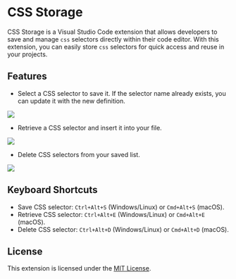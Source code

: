 # CSS Storage

CSS Storage is a Visual Studio Code extension that allows developers to save and manage `css` selectors directly within their code editor. With this extension, you can easily store `css` selectors for quick access and reuse in your projects.

## Features

 - Select a CSS selector to save it. If the selector name already exists, you can update it with the new definition.

![](https://github.com/c-franco/css-storage-extension/assets/save.gif)

 - Retrieve a CSS selector and insert it into your file.

![](https://github.com/c-franco/css-storage-extension/assets/retrieve.gif)

 - Delete CSS selectors from your saved list.

![](https://github.com/c-franco/css-storage-extension/assets/delete.gif)

## Keyboard Shortcuts

- Save CSS selector: `Ctrl+Alt+S` (Windows/Linux) or `Cmd+Alt+S` (macOS).
- Retrieve CSS selector: `Ctrl+Alt+E` (Windows/Linux) or `Cmd+Alt+E` (macOS).
- Delete CSS selector: `Ctrl+Alt+D` (Windows/Linux) or `Cmd+Alt+D` (macOS).

## License

This extension is licensed under the [MIT License](LICENSE).
